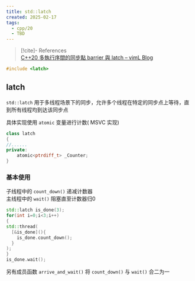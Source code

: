 ```yaml
---
title: std::latch
created: 2025-02-17
tags:
  - cpp/20
  - TBD
---
```

> [!cite]- References  
> [C++20 多執行序間的同步點 barrier 與 latch – vimL Blog](https://viml.nchc.org.tw/c20-barrier-and-latch/)

```cpp
#include <latch>
```

## latch  

`std::latch` 用于多线程场景下的同步，允许多个线程在特定的同步点上等待，直到所有线程均到达该同步点  

具体实现使用 `atomic` 变量进行计数( MSVC 实现)  

```cpp
class latch
{
//......
private:
    atomic<ptrdiff_t> _Counter;	
}
```
### 基本使用  
 
子线程中的 `count_down()` 递减计数器  
主线程中的 `wait()` 阻塞直至计数器归0  

```cpp
std::latch is_done(3);
for(int i=0;i<3;i++)
{
std::thread(
  [&is_done](){
    is_done.count_down();
  }
);
}
is_done.wait();
```
另有成员函数 `arrive_and_wait()` 将 `count_down()` 与 `wait()` 合二为一  
